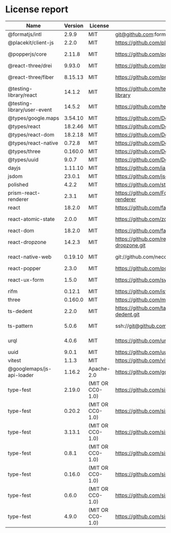 # License report

Name | Version | License | URL | VendorUrl | VendorName
--- | --- | --- | --- | --- | ---
@formatjs/intl | 2.9.9 | MIT | git@github.com:formatjs/formatjs.git | https://formatjs.io/ | Long Ho
@placekit/client-js | 2.2.0 | MIT | https://github.com/placekit/client-js.git | https://github.com/placekit/client-js#readme | PlaceKit
@popperjs/core | 2.11.8 | MIT | https://github.com/popperjs/popper-core.git | Unknown | Federico Zivolo
@react-three/drei | 9.93.0 | MIT | https://github.com/pmndrs/drei.git | https://github.com/pmndrs/drei | Unknown
@react-three/fiber | 8.15.13 | MIT | https://github.com/pmndrs/react-three-fiber.git | https://github.com/pmndrs/react-three-fiber#readme | Paul Henschel
@testing-library/react | 14.1.2 | MIT | https://github.com/testing-library/react-testing-library | https://github.com/testing-library/react-testing-library#readme | Kent C. Dodds
@testing-library/user-event | 14.5.2 | MIT | https://github.com/testing-library/user-event | https://github.com/testing-library/user-event#readme | Giorgio Polvara
@types/google.maps | 3.54.10 | MIT | https://github.com/DefinitelyTyped/DefinitelyTyped.git | https://github.com/DefinitelyTyped/DefinitelyTyped/tree/master/types/google.maps | Unknown
@types/react | 18.2.46 | MIT | https://github.com/DefinitelyTyped/DefinitelyTyped.git | https://github.com/DefinitelyTyped/DefinitelyTyped/tree/master/types/react | Unknown
@types/react-dom | 18.2.18 | MIT | https://github.com/DefinitelyTyped/DefinitelyTyped.git | https://github.com/DefinitelyTyped/DefinitelyTyped/tree/master/types/react-dom | Unknown
@types/react-native | 0.72.8 | MIT | https://github.com/DefinitelyTyped/DefinitelyTyped.git | https://github.com/DefinitelyTyped/DefinitelyTyped/tree/master/types/react-native | Unknown
@types/three | 0.160.0 | MIT | https://github.com/DefinitelyTyped/DefinitelyTyped.git | https://github.com/DefinitelyTyped/DefinitelyTyped/tree/master/types/three | Unknown
@types/uuid | 9.0.7 | MIT | https://github.com/DefinitelyTyped/DefinitelyTyped.git | https://github.com/DefinitelyTyped/DefinitelyTyped/tree/master/types/uuid | Unknown
dayjs | 1.11.10 | MIT | https://github.com/iamkun/dayjs.git | https://day.js.org/ | iamkun
jsdom | 23.0.1 | MIT | https://github.com/jsdom/jsdom.git | Unknown | Unknown
polished | 4.2.2 | MIT | https://github.com/styled-components/polished.git | https://polished.js.org/ | Brian Hough
prism-react-renderer | 2.3.1 | MIT | https://github.com/FormidableLabs/prism-react-renderer | Unknown | Unknown
react | 18.2.0 | MIT | https://github.com/facebook/react.git | https://reactjs.org/ | Unknown
react-atomic-state | 2.0.0 | MIT | https://github.com/zoontek/react-atomic-state.git | https://github.com/zoontek/react-atomic-state#readme | Mathieu Acthernoene
react-dom | 18.2.0 | MIT | https://github.com/facebook/react.git | https://reactjs.org/ | Unknown
react-dropzone | 14.2.3 | MIT | https://github.com/react-dropzone/react-dropzone.git | https://github.com/react-dropzone/react-dropzone | Param Aggarwal
react-native-web | 0.19.10 | MIT | git://github.com/necolas/react-native-web.git | Unknown | Nicolas Gallagher
react-popper | 2.3.0 | MIT | https://github.com/popperjs/react-popper | https://popper.js.org/react-popper | Travis Arnold
react-ux-form | 1.5.0 | MIT | https://github.com/swan-io/react-ux-form.git | https://github.com/swan-io/react-ux-form#readme | Mathieu Acthernoene
rifm | 0.12.1 | MIT | https://github.com/istarkov/rifm.git | Unknown | istarkov
three | 0.160.0 | MIT | https://github.com/mrdoob/three.js | https://threejs.org/ | mrdoob
ts-dedent | 2.2.0 | MIT | https://github.com/tamino-martinius/node-ts-dedent.git | Unknown | Tamino Martinius
ts-pattern | 5.0.6 | MIT | ssh://git@github.com/gvergnaud/ts-pattern.git | https://github.com/gvergnaud/ts-pattern#readme | Gabriel Vergnaud
urql | 4.0.6 | MIT | https://github.com/urql-graphql/urql.git | https://formidable.com/open-source/urql/docs/ | urql GraphQL Contributors
uuid | 9.0.1 | MIT | https://github.com/uuidjs/uuid.git | Unknown | Unknown
vitest | 1.1.3 | MIT | https://github.com/vitest-dev/vitest.git | https://github.com/vitest-dev/vitest#readme | Anthony Fu
@googlemaps/js-api-loader | 1.16.2 | Apache-2.0 | https://github.com/googlemaps/js-api-loader.git | https://github.com/googlemaps/js-api-loader | Justin Poehnelt
type-fest | 2.19.0 | (MIT OR CC0-1.0) | https://github.com/sindresorhus/type-fest.git | https://sindresorhus.com | Sindre Sorhus
type-fest | 0.20.2 | (MIT OR CC0-1.0) | https://github.com/sindresorhus/type-fest.git | https://sindresorhus.com | Sindre Sorhus
type-fest | 3.13.1 | (MIT OR CC0-1.0) | https://github.com/sindresorhus/type-fest.git | https://sindresorhus.com | Sindre Sorhus
type-fest | 0.8.1 | (MIT OR CC0-1.0) | https://github.com/sindresorhus/type-fest.git | sindresorhus.com | Sindre Sorhus
type-fest | 0.16.0 | (MIT OR CC0-1.0) | https://github.com/sindresorhus/type-fest.git | https://sindresorhus.com | Sindre Sorhus
type-fest | 0.6.0 | (MIT OR CC0-1.0) | https://github.com/sindresorhus/type-fest.git | sindresorhus.com | Sindre Sorhus
type-fest | 4.9.0 | (MIT OR CC0-1.0) | https://github.com/sindresorhus/type-fest.git | https://sindresorhus.com | Sindre Sorhus

